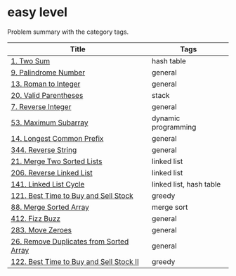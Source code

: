 # easy level

Problem summary with the category tags.

| Title | Tags |
| ----- | ---- |
| [1. Two Sum](https://leetcode.com/problems/two-sum/) | hash table |
| [9. Palindrome Number](https://leetcode.com/problems/palindrome-number/) | general |
| [13. Roman to Integer](https://leetcode.com/problems/roman-to-integer/) | general |
| [20. Valid Parentheses](https://leetcode.com/problems/valid-parentheses/) | stack |
| [7. Reverse Integer](https://leetcode.com/problems/reverse-integer/) | general |
| [53. Maximum Subarray](https://leetcode.com/problems/maximum-subarray/)| dynamic programming |
| [14. Longest Common Prefix](https://leetcode.com/problems/longest-common-prefix/) | general |
| [344. Reverse String](https://leetcode.com/problems/reverse-string/) | general |
| [21. Merge Two Sorted Lists](https://leetcode.com/problems/merge-two-sorted-lists/) | linked list |
| [206. Reverse Linked List](https://leetcode.com/problems/reverse-linked-list/) | linked list |
| [141. Linked List Cycle](https://leetcode.com/problems/linked-list-cycle/) | linked list, hash table |
| [121. Best Time to Buy and Sell Stock](https://leetcode.com/problems/best-time-to-buy-and-sell-stock/) | greedy |
| [88. Merge Sorted Array](https://leetcode.com/problems/merge-sorted-array/) | merge sort |
| [412. Fizz Buzz](https://leetcode.com/problems/fizz-buzz/) | general |
| [283. Move Zeroes](https://leetcode.com/problems/move-zeroes/) | general |
| [26. Remove Duplicates from Sorted Array](https://leetcode.com/problems/remove-duplicates-from-sorted-array/) | general |
| [122. Best Time to Buy and Sell Stock II](https://leetcode.com/problems/best-time-to-buy-and-sell-stock-ii/) | greedy |
